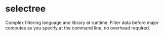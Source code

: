# selectree
Complex filtering language and library at runtime. Filter data before major computes as you specify at the command line, no overhead required.
